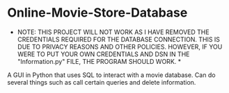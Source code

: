 # Online-Movie-Store-Database
* NOTE: THIS PROJECT WILL NOT WORK AS I HAVE REMOVED THE CREDENTIALS REQUIRED FOR THE DATABASE CONNECTION. THIS IS DUE TO PRIVACY REASONS AND OTHER POLICIES.
HOWEVER, IF YOU WERE TO PUT YOUR OWN CREDENTIALS AND DSN IN THE "Information.py" FILE, THE PROGRAM SHOULD WORK. *

A GUI in Python that uses SQL to interact with a movie database. Can do several things such as call certain queries and delete information.

